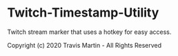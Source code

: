 # Twitch-Timestamp-Utility
Twitch stream marker that uses a hotkey for easy access.

Copyright (c) 2020 Travis Martin - All Rights Reserved
